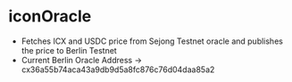 # iconOracle
- Fetches ICX and USDC price from Sejong Testnet oracle and publishes the price to Berlin Testnet
- Current Berlin Oracle Address -> cx36a55b74aca43a9db9d5a8fc876c76d04daa85a2

